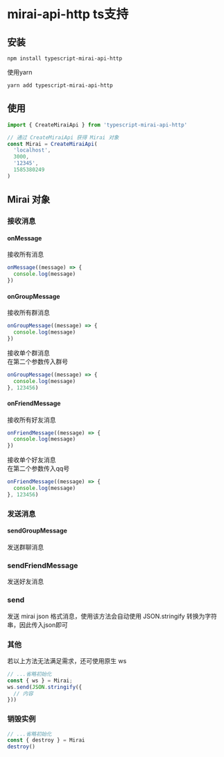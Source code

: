 # mirai-api-http ts支持

## 安装
``` shell
npm install typescript-mirai-api-http
```
使用yarn
``` shell
yarn add typescript-mirai-api-http
```

## 使用
``` js
import { CreateMiraiApi } from 'typescript-mirai-api-http'

// 通过 CreateMiraiApi 获得 Mirai 对象
const Mirai = CreateMiraiApi(
  'localhost',
  3000,
  '12345',
  1585380249
)
```

## Mirai 对象
### 接收消息
#### onMessage
接收所有消息
``` js
onMessage((message) => {
  console.log(message)
})
```

#### onGroupMessage
接收所有群消息
``` js
onGroupMessage((message) => {
  console.log(message)
})
```
接收单个群消息  
在第二个参数传入群号
``` js
onGroupMessage((message) => {
  console.log(message)
}, 123456)
```

#### onFriendMessage
接收所有好友消息
``` js
onFriendMessage((message) => {
  console.log(message)
})
```
接收单个好友消息  
在第二个参数传入qq号
``` js
onFriendMessage((message) => {
  console.log(message)
}, 123456)
```

### 发送消息
#### sendGroupMessage
发送群聊消息

### sendFriendMessage
发送好友消息

### send
发送 mirai json 格式消息，使用该方法会自动使用 JSON.stringify 转换为字符串，因此传入json即可

### 其他
若以上方法无法满足需求，还可使用原生 ws
``` js
// ...省略初始化
const { ws } = Mirai;
ws.send(JSON.stringify({
  // 内容
}))
```
### 销毁实例
```js
// ...省略初始化
const { destroy } = Mirai
destroy()
```
